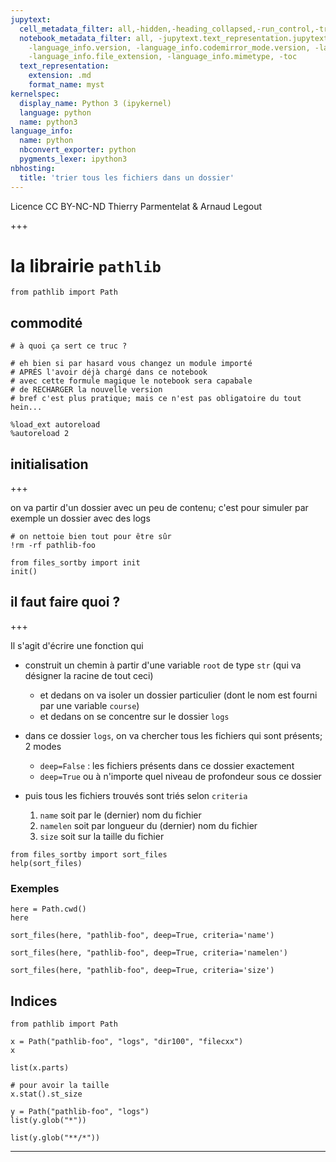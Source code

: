 ```yaml
---
jupytext:
  cell_metadata_filter: all,-hidden,-heading_collapsed,-run_control,-trusted
  notebook_metadata_filter: all, -jupytext.text_representation.jupytext_version, -jupytext.text_representation.format_version,
    -language_info.version, -language_info.codemirror_mode.version, -language_info.codemirror_mode,
    -language_info.file_extension, -language_info.mimetype, -toc
  text_representation:
    extension: .md
    format_name: myst
kernelspec:
  display_name: Python 3 (ipykernel)
  language: python
  name: python3
language_info:
  name: python
  nbconvert_exporter: python
  pygments_lexer: ipython3
nbhosting:
  title: 'trier tous les fichiers dans un dossier'
---
```


<div class="licence">
<span>Licence CC BY-NC-ND</span>
<span>Thierry Parmentelat &amp; Arnaud Legout</span>
</div>

+++

# la librairie `pathlib`

```{code-cell} ipython3
from pathlib import Path
```

## commodité

```{code-cell} ipython3
# à quoi ça sert ce truc ?

# eh bien si par hasard vous changez un module importé
# APRÉS l'avoir déjà chargé dans ce notebook
# avec cette formule magique le notebook sera capabale
# de RECHARGER la nouvelle version
# bref c'est plus pratique; mais ce n'est pas obligatoire du tout hein...

%load_ext autoreload
%autoreload 2
```

## initialisation

+++

on va partir d'un dossier avec un peu de contenu; c'est pour simuler par exemple un dossier avec des logs

```{code-cell} ipython3
# on nettoie bien tout pour être sûr
!rm -rf pathlib-foo
```

```{code-cell} ipython3
from files_sortby import init
init()
```

## il faut faire quoi ?

+++

Il s'agit d'écrire une fonction qui

* construit un chemin à partir d'une variable `root` de type `str`  (qui va désigner la racine de tout ceci)
  * et dedans on va isoler un dossier particulier (dont le nom est fourni par une variable `course`)
  * et dedans on se concentre sur le dossier `logs`

* dans ce dossier `logs`, on va chercher tous les fichiers qui sont présents; 2 modes
  * `deep=False` : les fichiers présents dans ce dossier exactement
  * `deep=True` ou à n'importe quel niveau de profondeur sous ce dossier

* puis tous les fichiers trouvés sont triés selon `criteria`
  1. `name` soit par le (dernier) nom du fichier
  1. `namelen` soit par longueur du (dernier) nom du fichier
  1. `size` soit sur la taille du fichier

```{code-cell} ipython3
from files_sortby import sort_files
help(sort_files)
```

### Exemples

```{code-cell} ipython3
here = Path.cwd()
here
```

```{code-cell} ipython3
sort_files(here, "pathlib-foo", deep=True, criteria='name')
```

```{code-cell} ipython3
sort_files(here, "pathlib-foo", deep=True, criteria='namelen')
```

```{code-cell} ipython3
sort_files(here, "pathlib-foo", deep=True, criteria='size')
```

## Indices

```{code-cell} ipython3
from pathlib import Path

x = Path("pathlib-foo", "logs", "dir100", "filecxx")
x
```

```{code-cell} ipython3
list(x.parts)
```

```{code-cell} ipython3
# pour avoir la taille
x.stat().st_size
```

```{code-cell} ipython3
y = Path("pathlib-foo", "logs")
list(y.glob("*"))
```

```{code-cell} ipython3
list(y.glob("**/*"))
```

***
